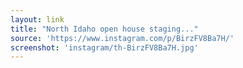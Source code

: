 ```yaml
---
layout: link
title: "North Idaho open house staging..."
source: 'https://www.instagram.com/p/BirzFV8Ba7H/'
screenshot: 'instagram/th-BirzFV8Ba7H.jpg'
---
```


